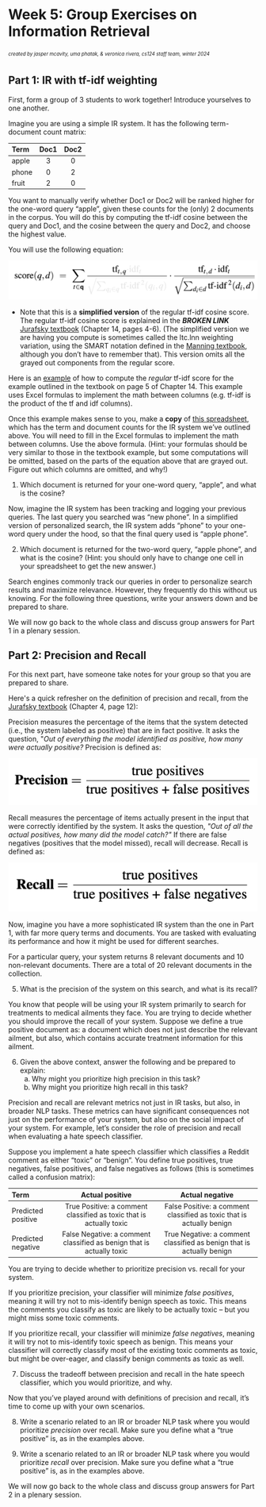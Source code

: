 # Week 5: Group Exercises on Information Retrieval

<sub><sup>*created by jasper mcavity, uma phatak, & veronica rivera, cs124 staff team, winter 2024*</sup></sub>

## Part 1: IR with tf-idf weighting

First, form a group of 3 students to work together! Introduce yourselves to one another.

Imagine you are using a simple IR system. It has the following term-document count matrix:

   | Term    | Doc1 | Doc2 |
   |:--------|:----:|:----:|
   | apple   | 3    | 0    | 
   | phone   | 0    | 2    | 
   | fruit   | 2    | 0    | 

You want to manually verify whether Doc1 or Doc2 will be ranked higher for the one-word query “apple”, given these counts for the (only) 2 documents in the corpus. You will do this by computing the tf-idf cosine between the query and Doc1, and the cosine between the query and Doc2, and choose the highest value.

You will use the following equation:

   ![tf-idf simplified equation](tf_idf_simple_equation.png)


* Note that this is a **simplified version** of the regular tf-idf cosine score. The regular tf-idf cosine score is explained in the ***BROKEN LINK*** 
 [Jurafsky textbook](https://web.stanford.edu/~jurafsky/slpdraft/14.pdf) (Chapter 14, pages 4-6). (The simplified version we are having you compute is sometimes called the ltc.lnn weighting variation, using the SMART notation defined in the [Manning textbook](https://site.ebrary.com/lib/stanford/docDetail.action?docID=10240274), although you don’t have to remember that). This version omits all the grayed out components from the regular score.

Here is an [example](https://docs.google.com/spreadsheets/d/1GI3yJCODven4HAY--tGCpOVPGvcamSjYWKDRbjfzFhQ/edit?usp=sharing) of how to compute the *regular* tf-idf score for the example outlined in the textbook on page 5 of Chapter 14. This example uses Excel formulas to implement the math between columns (e.g. tf-idf is the product of the tf and idf columns).

Once this example makes sense to you, make a **copy** of [this spreadsheet](https://docs.google.com/spreadsheets/d/1pUtFoz_SNW3kGlRRFwZhXiumvSKPgVq4Gy-rY1hgH1o/edit?usp=sharing), which has the term and document counts for the IR system we’ve outlined above. You will need to fill in the Excel formulas to implement the math between columns. Use the above formula. (Hint: your formulas should be very similar to those in the textbook example, but some computations will be omitted, based on the parts of the equation above that are grayed out. Figure out which columns are omitted, and why!)

1. Which document is returned for your one-word query, “apple”, and what is the cosine?

Now, imagine the IR system has been tracking and logging your previous queries. The last query you searched was “new phone”. In a simplified version of personalized search, the IR system adds “phone” to your one-word query under the hood, so that the final query used is “apple phone”.

2. Which document is returned for the two-word query, “apple phone”, and what is the cosine? (Hint: you should only have to change one cell in your spreadsheet to get the new answer.)

Search engines commonly track our queries in order to personalize search results and maximize relevance. However, they frequently do this without us knowing. For the following three questions, write your answers down and be prepared to share.

We will now go back to the whole class and discuss group answers for Part 1 in a plenary session.

## Part 2: Precision and Recall

For this next part, have someone take notes for your group so that you are prepared to share. 

Here's a quick refresher on the definition of precision and recall, from the [Jurafsky textbook](https://web.stanford.edu/~jurafsky/slp3/4.pdf) (Chapter 4, page 12):

Precision measures the percentage of the items that the system detected (i.e., the system labeled as positive) that are in fact positive. It asks the question, "_Out of everything the model identified as positive, how many were actually positive?_ Precision is defined as:

   ![precision-defn](precision_equation.png)

Recall measures the percentage of items actually present in the input that were correctly identified by the system. It asks the question, _"Out of all the actual positives, how many did the model catch?"_ If there are false negatives (positives that the model missed), recall will decrease. Recall is defined as:

   ![recall-defn](recall_equation.png)

Now, imagine you have a more sophisticated IR system than the one in Part 1, with far more query terms and documents. You are tasked with evaluating its performance and how it might be used for different searches. 

For a particular query, your system returns 8 relevant documents and 10 non-relevant documents. There are a total of 20 relevant documents in the collection.

5. What is the precision of the system on this search, and what is its recall? 

You know that people will be using your IR system primarily to search for treatments to medical ailments they face. You are trying to decide whether you should improve the recall of your system. Suppose we define a true positive document as: a document which does not just describe the relevant ailment, but also, which contains accurate treatment information for this ailment. 

6. Given the above context, answer the following and be prepared to explain:
   <ol type="a">
      <li>Why might you prioritize high precision in this task?</li>
      <li>Why might you prioritize high recall in this task?</li>
   </ol>

Precision and recall are relevant metrics not just in IR tasks, but also, in broader NLP tasks. These metrics can have significant consequences not just on the performance of your system, but also on the social impact of your system. For example, let’s consider the role of precision and recall when evaluating a hate speech classifier.

Suppose you implement a hate speech classifier which classifies a Reddit comment as either “toxic” or “benign”. You define true positives, true negatives, false positives, and false negatives as follows (this is sometimes called a confusion matrix):

   | Term                 | Actual positive | Actual negative |
   |:---------------------|:---------------:|:---------------:|
   | Predicted positive   | True Positive: a comment classified as toxic that is actually toxic    | False Positive: a comment classified as toxic that is actually benign    | 
   | Predicted negative   | False Negative: a comment classified as benign that is actually toxic    | True Negative: a comment classified as benign that is actually benign    | 

You are trying to decide whether to prioritize precision vs. recall for your system.

If you prioritize precision, your classifier will minimize *false positives*, meaning it will try not to mis-identify benign speech as toxic. This means the comments you classify as toxic are likely to be actually toxic – but you might miss some toxic comments.

If you prioritize recall, your classifier will minimize *false negatives*, meaning it will try not to mis-identify toxic speech as benign. This means your classifier will correctly classify most of the existing toxic comments as toxic, but might be over-eager, and classify benign comments as toxic as well.

7. Discuss the tradeoff between precision and recall in the hate speech classifier, which you would prioritize, and why.

Now that you’ve played around with definitions of precision and recall, it’s time to come up with your own scenarios.

8. Write a scenario related to an IR or broader NLP task where you would prioritize *precision* over recall. Make sure you define what a “true positive” is, as in the examples above.

9. Write a scenario related to an IR or broader NLP task where you would prioritize *recall* over precision. Make sure you define what a “true positive” is, as in the examples above.

We will now go back to the whole class and discuss group answers for Part 2 in a plenary session.
